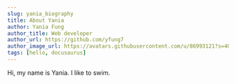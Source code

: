 ```yaml
---
slug: yania_biography
title: About Yania
author: Yania Fung
author_title: Web developer
author_url: https://github.com/yfung7
author_image_url: https://avatars.githubusercontent.com/u/86993121?s=400&u=dc16eb7e5f0bfe6bdf7a9312961a0807a56ac38a&v=4
tags: [hello, docusaurus]
---
```


Hi, my name is Yania.
I like to swim.
